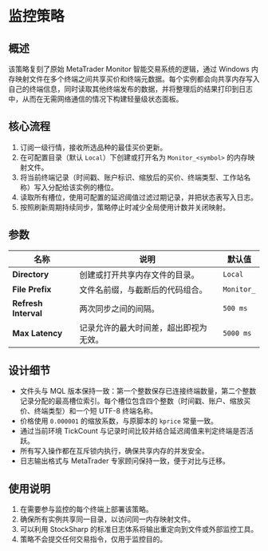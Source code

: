 # 监控策略

## 概述

该策略复刻了原始 MetaTrader Monitor 智能交易系统的逻辑，通过 Windows 内存映射文件在多个终端之间共享买价和终端元数据。每个实例都会向共享内存写入自己的终端信息，同时读取其他终端发布的数据，并将整理后的结果打印到日志中，从而在无需网络通信的情况下构建轻量级状态面板。

## 核心流程

1. 订阅一级行情，接收所选品种的最佳买价更新。
2. 在可配置目录（默认 `Local`）下创建或打开名为 `Monitor_<symbol>` 的内存映射文件。
3. 将当前终端记录（时间戳、账户标识、缩放后的买价、终端类型、工作站名称）写入分配给该实例的槽位。
4. 读取所有槽位，使用可配置的延迟阈值过滤过期记录，并把状态表写入日志。
5. 按照刷新周期持续同步，策略停止时减少全局使用计数并关闭映射。

## 参数

| 名称 | 说明 | 默认值 |
| --- | --- | --- |
| **Directory** | 创建或打开共享内存文件的目录。 | `Local` |
| **File Prefix** | 文件名前缀，与截断后的代码组合。 | `Monitor_` |
| **Refresh Interval** | 两次同步之间的间隔。 | `500 ms` |
| **Max Latency** | 记录允许的最大时间差，超出即视为无效。 | `5000 ms` |

## 设计细节

- 文件头与 MQL 版本保持一致：第一个整数保存已连接终端数量，第二个整数记录分配的最高槽位索引。每个槽位包含四个整数（时间戳、账户、缩放买价、终端类型）和一个短 UTF-8 终端名称。
- 价格使用 `0.000001` 的缩放系数，与原脚本的 `kprice` 常量一致。
- 通过当前环境 TickCount 与记录时间比较并结合延迟阈值来判定终端是否活跃。
- 所有写入操作都在互斥锁内执行，确保共享内存的并发安全。
- 日志输出格式与 MetaTrader 专家顾问保持一致，便于对比与迁移。

## 使用说明

1. 在需要参与监控的每个终端上部署该策略。
2. 确保所有实例共享同一目录，以访问同一内存映射文件。
3. 可以利用 StockSharp 的标准日志体系将输出重定向到文件或外部监控工具。
4. 策略不会提交任何交易指令，仅用于监控目的。
